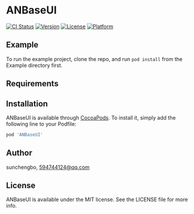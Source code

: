 # ANBaseUI

[![CI Status](https://img.shields.io/travis/sunchengbo/ANBaseUI.svg?style=flat)](https://travis-ci.org/sunchengbo/ANBaseUI)
[![Version](https://img.shields.io/cocoapods/v/ANBaseUI.svg?style=flat)](https://cocoapods.org/pods/ANBaseUI)
[![License](https://img.shields.io/cocoapods/l/ANBaseUI.svg?style=flat)](https://cocoapods.org/pods/ANBaseUI)
[![Platform](https://img.shields.io/cocoapods/p/ANBaseUI.svg?style=flat)](https://cocoapods.org/pods/ANBaseUI)

## Example

To run the example project, clone the repo, and run `pod install` from the Example directory first.

## Requirements

## Installation

ANBaseUI is available through [CocoaPods](https://cocoapods.org). To install
it, simply add the following line to your Podfile:

```ruby
pod 'ANBaseUI'
```

## Author

sunchengbo, 594744124@qq.com

## License

ANBaseUI is available under the MIT license. See the LICENSE file for more info.
